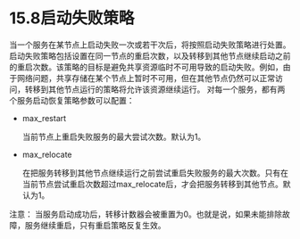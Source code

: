# 15.8启动失败策略

当一个服务在某节点上启动失败一次或若干次后，将按照启动失败策略进行处置。启动失败策略包括设置在同一节点的重启次数，以及转移到其他节点继续启动之前的重启次数。该策略的目标是避免共享资源临时不可用导致的启动失败。例如，由于网络问题，共享存储在某个节点上暂时不可用，但在其他节点仍然可以正常访问，转移到其他节点运行的策略将允许该资源继续运行。
对每一个服务，都有两个服务启动恢复策略参数可以配置：

- max_restart
  
  当前节点上重启失败服务的最大尝试次数。默认为1。

- max_relocate
  
  在把服务转移到其他节点继续运行之前尝试重启失败服务的最大次数。只有在当前节点尝试重启次数超过max_relocate后，才会把服务转移到其他节点。默认为1。




注意：  当服务启动成功后，转移计数器会被重置为0。也就是说，如果未能排除故障，服务继续重启，只有重启策略反复生效。

